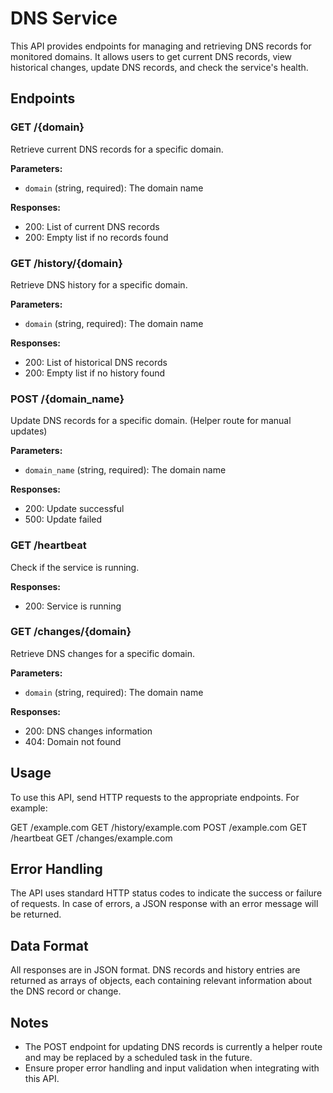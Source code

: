 # DNS Service

This API provides endpoints for managing and retrieving DNS records for monitored domains. It allows users to get current DNS records, view historical changes, update DNS records, and check the service's health.

## Endpoints

### GET /{domain}
Retrieve current DNS records for a specific domain.

**Parameters:**
- `domain` (string, required): The domain name

**Responses:**
- 200: List of current DNS records
- 200: Empty list if no records found

### GET /history/{domain}
Retrieve DNS history for a specific domain.

**Parameters:**
- `domain` (string, required): The domain name

**Responses:**
- 200: List of historical DNS records
- 200: Empty list if no history found

### POST /{domain_name}
Update DNS records for a specific domain. (Helper route for manual updates)

**Parameters:**
- `domain_name` (string, required): The domain name

**Responses:**
- 200: Update successful
- 500: Update failed

### GET /heartbeat
Check if the service is running.

**Responses:**
- 200: Service is running

### GET /changes/{domain}
Retrieve DNS changes for a specific domain.

**Parameters:**
- `domain` (string, required): The domain name

**Responses:**
- 200: DNS changes information
- 404: Domain not found

## Usage

To use this API, send HTTP requests to the appropriate endpoints. For example:

GET /example.com
GET /history/example.com
POST /example.com
GET /heartbeat
GET /changes/example.com

## Error Handling

The API uses standard HTTP status codes to indicate the success or failure of requests. In case of errors, a JSON response with an error message will be returned.

## Data Format

All responses are in JSON format. DNS records and history entries are returned as arrays of objects, each containing relevant information about the DNS record or change.

## Notes

- The POST endpoint for updating DNS records is currently a helper route and may be replaced by a scheduled task in the future.
- Ensure proper error handling and input validation when integrating with this API.